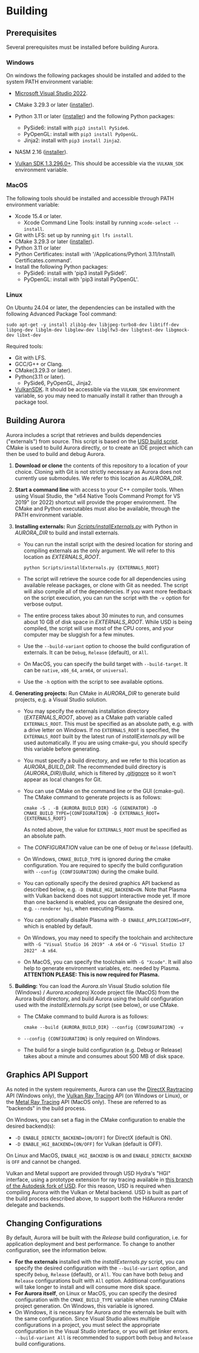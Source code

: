 # Building

## Prerequisites

Several prerequisites must be installed before building Aurora.

### Windows
On windows the following packages should be installed and added to the system PATH environment variable:
* [Microsoft Visual Studio 2022](https://my.visualstudio.com/Downloads?q=visual%20studio%202022).
* CMake 3.29.3 or later ([installer](https://github.com/Kitware/CMake/releases/download/v3.29.7/cmake-3.29.7-windows-x86_64.msi)).
* Python 3.11 or later ([installer](https://www.python.org/downloads/release/python-3119/)) and the following Python packages:
  * PySide6: install with `pip3 install PySide6`.
  * PyOpenGL: install with `pip3 install PyOpenGL`.
  * Jinja2: install with `pip3 install Jinja2`.

* NASM 2.16 ([installer](https://www.nasm.us/pub/nasm/releasebuilds/2.16.01/win64/nasm-2.16.01-installer-x64.exe)).
* [Vulkan SDK 1.3.296.0+](https://vulkan.lunarg.com/sdk/home#windows). This should be accessible via the `VULKAN_SDK` environment variable.

### MacOS
The following tools should be installed and accessible through PATH environment variable:
* Xcode 15.4 or later.
  * Xcode Command Line Tools: install by running `xcode-select --install`.
* Git with LFS: set up by running `git lfs install`.
* CMake 3.29.3 or later ([installer](https://github.com/Kitware/CMake/releases/download/v3.29.7/cmake-3.29.7-macos-universal.dmg)).
* Python 3.11 or later
* Python Certificates: install with '/Applications/Python\ 3.11/Install\ Certificates.command'.
* Install the following Python packages:
  * PySide6: install with 'pip3 install PySide6'.
  * PyOpenGL: install with 'pip3 install PyOpenGL'.

### Linux
On Ubuntu 24.04 or later, the dependencies can be installed with the following Advanced Package Tool command:
```
sudo apt-get -y install zlib1g-dev libjpeg-turbo8-dev libtiff-dev libpng-dev libglm-dev libglew-dev libglfw3-dev libgtest-dev libgmock-dev libxt-dev
```

Required tools:
* Git with LFS.
* GCC/G++ or Clang.
* CMake(3.29.3 or later).
* Python(3.11 or later).
  * PySide6, PyOpenGL, Jinja2.
* [VulkanSDK](https://vulkan.lunarg.com/). It should be accessible via the `VULKAN_SDK` environment variable, so you may need to manually install it rather than through a package tool.

## Building Aurora

Aurora includes a script that retrieves and builds dependencies ("externals") from source. This script is based on the [USD build script](https://github.com/PixarAnimationStudios/USD/tree/release/build_scripts). CMake is used to build Aurora directly, or to create an IDE project which can then be used to build and debug Aurora.

1. **Download or clone** the contents of this repository to a location of your choice. Cloning with Git is not strictly necessary as Aurora does not currently use submodules. We refer to this location as *AURORA_DIR*.

2. **Start a command line** with access to your C++ compiler tools. When using Visual Studio, the "x64 Native Tools Command Prompt for VS 2019" (or 2022) shortcut will provide the proper environment. The CMake and Python executables must also be available, through the PATH environment variable.

3. **Installing externals:** Run *[Scripts/installExternals.py](/Scripts/installExternals.py)* with Python in *AURORA_DIR* to build and install externals.

   - You can run the install script with the desired location for storing and compiling externals as the only argument. We will refer to this location as *EXTERNALS_ROOT*.
     ```
     python Scripts/installExternals.py {EXTERNALS_ROOT}
     ```

   - The script will retrieve the source code for all dependencies using available release packages, or clone with Git as needed. The script will also compile all of the dependencies. If you want more feedback on the script execution, you can run the script with the `-v` option for verbose output.

   - The entire process takes about 30 minutes to run, and consumes about 10 GB of disk space in *EXTERNALS_ROOT*. While USD is being compiled, the script will use most of the CPU cores, and your computer may be sluggish for a few minutes.

   - Use the `--build-variant` option to choose the build configuration of externals. It can be `Debug`, `Release` (default), or `All`.

   - On MacOS, you can specify the build target with `--build-target`. It can be `native`, `x86_64`, `arm64`, or `universal`.

   - Use the `-h` option with the script to see available options.

4. **Generating projects:** Run CMake in *AURORA_DIR* to generate build projects, e.g. a Visual Studio solution.

   - You may specify the externals installation directory (*EXTERNALS_ROOT*, above) as a CMake path variable called `EXTERNALS_ROOT`. This must be specified as an absolute path, e.g. with a drive letter on Windows. If no `EXTERNALS_ROOT` is specified, the `EXTERNALS_ROOT` built by the latest run of *installExternals.py* will be used automatically. If you are using cmake-gui, you should specify this variable before generating.

   - You must specify a build directory, and we refer to this location as *AURORA_BUILD_DIR*. The recommended build directory is *{AURORA_DIR}/Build*, which is filtered by [.gitignore](/.gitignore) so it won't appear as local changes for Git.

   - You can use CMake on the command line or the GUI (cmake-gui). The CMake command to generate projects is as follows:

     ```
     cmake -S . -B {AURORA_BUILD_DIR} -G {GENERATOR} -D CMAKE_BUILD_TYPE={CONFIGURATION} -D EXTERNALS_ROOT={EXTERNALS_ROOT}
     ```

     As noted above, the value for `EXTERNALS_ROOT` must be specified as an absolute path.

   - The *CONFIGURATION* value can be one of `Debug` or `Release` (default).

   - On Windows, `CMAKE_BUILD_TYPE` is ignored during the cmake configuration. You are required to specify the build configuration with `--config {CONFIGURATION}` during the cmake build.

   - You can optionally specify the desired graphics API backend as described below, e.g. `-D ENABLE_HGI_BACKEND=ON`. Note that Plasma with Vulkan backend does not support interactive mode yet. If more than one backend is enabled, you can designate the desired one, e.g. `--renderer hgi`, when executing Plasma.

   - You can optionally disable Plasma with `-D ENABLE_APPLICATIONS=OFF`, which is enabled by default.

   - On Windows, you may need to specify the toolchain and architecture with `-G "Visual Studio 16 2019" -A x64` or `-G "Visual Studio 17 2022" -A x64`.

   - On MacOS, you can specify the toolchain with `-G "Xcode"`. It will also help to generate environment variables, etc. needed by Plasma. **ATTENTION PLEASE: This is now required for Plasma.**

5. **Building:** You can load the *Aurora.sln* Visual Studio solution file (Windows) / *Aurora.xcodeproj* Xcode project file (MacOS) from the Aurora build directory, and build Aurora using the build configuration used with the *installExternals.py* script (see below), or use CMake.

   - The CMake command to build Aurora is as follows:

     ```
     cmake --build {AURORA_BUILD_DIR} --config {CONFIGURATION} -v
     ```
   - `--config {CONFIGURATION}` is only required on Windows.
   - The build for a single build configuration (e.g. Debug or Release) takes about a minute and consumes about 500 MB of disk space.

## Graphics API Support

As noted in the system requirements, Aurora can use the [DirectX Raytracing](https://microsoft.github.io/DirectX-Specs/d3d/Raytracing.html) API (Windows only), the [Vulkan Ray Tracing](https://www.khronos.org/blog/ray-tracing-in-vulkan) API (on Windows or Linux), or the [Metal Ray Tracing](https://developer.apple.com/documentation/metal/ray_tracing_with_acceleration_structures?language=objc) API (MacOS only). These are referred to as "backends" in the build process.

On Windows, you can set a flag in the CMake configuration to enable the desired backend(s):

- `-D ENABLE_DIRECTX_BACKEND=[ON/OFF]` for DirectX (default is ON).
- `-D ENABLE_HGI_BACKEND=[ON/OFF]` for Vulkan (default is OFF).

On Linux and MacOS,  `ENABLE_HGI_BACKEND` is `ON` and `ENABLE_DIRECTX_BACKEND` is `OFF` and cannot be changed.

Vulkan and Metal support are provided through USD Hydra's "HGI" interface, using a prototype extension for ray tracing available in [this branch of the Autodesk fork of USD](https://github.com/autodesk-forks/USD/tree/adsk/feature/hgiraytracing). For this reason, USD is required when compiling Aurora with the Vulkan or Metal backend. USD is built as part of the build process described above, to support both the HdAurora render delegate and backends.


## Changing Configurations

By default, Aurora will be built with the *Release* build configuration, i.e. for application deployment and best performance. To change to another configuration, see the information below.

- **For the externals** installed with the *installExternals.py* script, you can specify the desired configuration with the `--build-variant` option, and specify `Debug`, `Release` (default), or `All`. You can have both `Debug` and `Release` configurations built with `All` option. Additional configurations will take longer to install and will consume more disk space.
- **For Aurora itself**, on Linux or MacOS, you can specify the desired configuration with the `CMAKE_BUILD_TYPE` variable when running CMake project generation. On Windows, this variable is ignored.
- On Windows, it is necessary for Aurora *and* the externals be built with the same configuration. Since Visual Studio allows multiple configurations in a project, you must select the appropriate configuration in the Visual Studio interface, or you will get linker errors. `--build-variant All` is recommended to support both `Debug` and `Release` build configurations.
